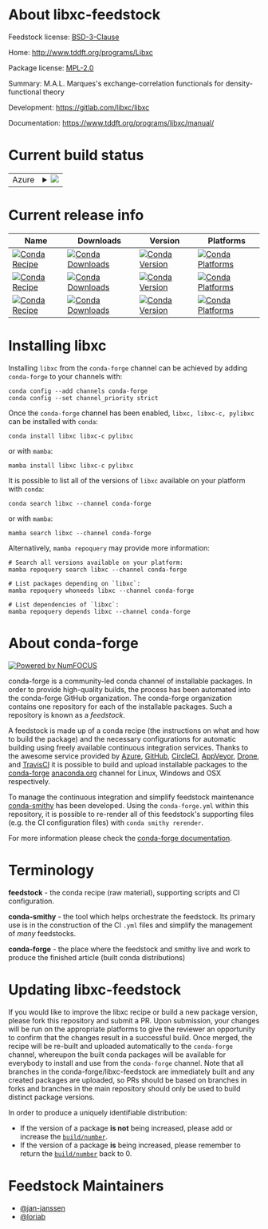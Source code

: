 About libxc-feedstock
=====================

Feedstock license: [BSD-3-Clause](https://github.com/conda-forge/libxc-feedstock/blob/main/LICENSE.txt)

Home: http://www.tddft.org/programs/Libxc

Package license: [MPL-2.0](https://opensource.org/licenses/MPL-2.0)

Summary: M.A.L. Marques's exchange-correlation functionals for density-functional theory

Development: https://gitlab.com/libxc/libxc

Documentation: https://www.tddft.org/programs/libxc/manual/

Current build status
====================


<table>
    
  <tr>
    <td>Azure</td>
    <td>
      <details>
        <summary>
          <a href="https://dev.azure.com/conda-forge/feedstock-builds/_build/latest?definitionId=6303&branchName=main">
            <img src="https://dev.azure.com/conda-forge/feedstock-builds/_apis/build/status/libxc-feedstock?branchName=main">
          </a>
        </summary>
        <table>
          <thead><tr><th>Variant</th><th>Status</th></tr></thead>
          <tbody><tr>
              <td>linux_64_c_compiler_version11cuda_compilernvcccuda_compiler_version11.8cxx_compiler_version11fortran_compiler_version11</td>
              <td>
                <a href="https://dev.azure.com/conda-forge/feedstock-builds/_build/latest?definitionId=6303&branchName=main">
                  <img src="https://dev.azure.com/conda-forge/feedstock-builds/_apis/build/status/libxc-feedstock?branchName=main&jobName=linux&configuration=linux%20linux_64_c_compiler_version11cuda_compilernvcccuda_compiler_version11.8cxx_compiler_version11fortran_compiler_version11" alt="variant">
                </a>
              </td>
            </tr><tr>
              <td>linux_64_c_compiler_version12cuda_compilercuda-nvcccuda_compiler_version12.0cxx_compiler_version12fortran_compiler_version12</td>
              <td>
                <a href="https://dev.azure.com/conda-forge/feedstock-builds/_build/latest?definitionId=6303&branchName=main">
                  <img src="https://dev.azure.com/conda-forge/feedstock-builds/_apis/build/status/libxc-feedstock?branchName=main&jobName=linux&configuration=linux%20linux_64_c_compiler_version12cuda_compilercuda-nvcccuda_compiler_version12.0cxx_compiler_version12fortran_compiler_version12" alt="variant">
                </a>
              </td>
            </tr><tr>
              <td>linux_64_c_compiler_version13cuda_compilerNonecuda_compiler_versionNonecxx_compiler_version13fortran_compiler_version13</td>
              <td>
                <a href="https://dev.azure.com/conda-forge/feedstock-builds/_build/latest?definitionId=6303&branchName=main">
                  <img src="https://dev.azure.com/conda-forge/feedstock-builds/_apis/build/status/libxc-feedstock?branchName=main&jobName=linux&configuration=linux%20linux_64_c_compiler_version13cuda_compilerNonecuda_compiler_versionNonecxx_compiler_version13fortran_compiler_version13" alt="variant">
                </a>
              </td>
            </tr><tr>
              <td>linux_aarch64_c_compiler_version11cuda_compilernvcccuda_compiler_version11.8cxx_compiler_version11fortran_compiler_version11</td>
              <td>
                <a href="https://dev.azure.com/conda-forge/feedstock-builds/_build/latest?definitionId=6303&branchName=main">
                  <img src="https://dev.azure.com/conda-forge/feedstock-builds/_apis/build/status/libxc-feedstock?branchName=main&jobName=linux&configuration=linux%20linux_aarch64_c_compiler_version11cuda_compilernvcccuda_compiler_version11.8cxx_compiler_version11fortran_compiler_version11" alt="variant">
                </a>
              </td>
            </tr><tr>
              <td>linux_aarch64_c_compiler_version12cuda_compilercuda-nvcccuda_compiler_version12.0cxx_compiler_version12fortran_compiler_version12</td>
              <td>
                <a href="https://dev.azure.com/conda-forge/feedstock-builds/_build/latest?definitionId=6303&branchName=main">
                  <img src="https://dev.azure.com/conda-forge/feedstock-builds/_apis/build/status/libxc-feedstock?branchName=main&jobName=linux&configuration=linux%20linux_aarch64_c_compiler_version12cuda_compilercuda-nvcccuda_compiler_version12.0cxx_compiler_version12fortran_compiler_version12" alt="variant">
                </a>
              </td>
            </tr><tr>
              <td>linux_aarch64_c_compiler_version13cuda_compilerNonecuda_compiler_versionNonecxx_compiler_version13fortran_compiler_version13</td>
              <td>
                <a href="https://dev.azure.com/conda-forge/feedstock-builds/_build/latest?definitionId=6303&branchName=main">
                  <img src="https://dev.azure.com/conda-forge/feedstock-builds/_apis/build/status/libxc-feedstock?branchName=main&jobName=linux&configuration=linux%20linux_aarch64_c_compiler_version13cuda_compilerNonecuda_compiler_versionNonecxx_compiler_version13fortran_compiler_version13" alt="variant">
                </a>
              </td>
            </tr><tr>
              <td>linux_ppc64le_c_compiler_version11cuda_compilernvcccuda_compiler_version11.8cxx_compiler_version11fortran_compiler_version11</td>
              <td>
                <a href="https://dev.azure.com/conda-forge/feedstock-builds/_build/latest?definitionId=6303&branchName=main">
                  <img src="https://dev.azure.com/conda-forge/feedstock-builds/_apis/build/status/libxc-feedstock?branchName=main&jobName=linux&configuration=linux%20linux_ppc64le_c_compiler_version11cuda_compilernvcccuda_compiler_version11.8cxx_compiler_version11fortran_compiler_version11" alt="variant">
                </a>
              </td>
            </tr><tr>
              <td>linux_ppc64le_c_compiler_version12cuda_compilercuda-nvcccuda_compiler_version12.0cxx_compiler_version12fortran_compiler_version12</td>
              <td>
                <a href="https://dev.azure.com/conda-forge/feedstock-builds/_build/latest?definitionId=6303&branchName=main">
                  <img src="https://dev.azure.com/conda-forge/feedstock-builds/_apis/build/status/libxc-feedstock?branchName=main&jobName=linux&configuration=linux%20linux_ppc64le_c_compiler_version12cuda_compilercuda-nvcccuda_compiler_version12.0cxx_compiler_version12fortran_compiler_version12" alt="variant">
                </a>
              </td>
            </tr><tr>
              <td>linux_ppc64le_c_compiler_version13cuda_compilerNonecuda_compiler_versionNonecxx_compiler_version13fortran_compiler_version13</td>
              <td>
                <a href="https://dev.azure.com/conda-forge/feedstock-builds/_build/latest?definitionId=6303&branchName=main">
                  <img src="https://dev.azure.com/conda-forge/feedstock-builds/_apis/build/status/libxc-feedstock?branchName=main&jobName=linux&configuration=linux%20linux_ppc64le_c_compiler_version13cuda_compilerNonecuda_compiler_versionNonecxx_compiler_version13fortran_compiler_version13" alt="variant">
                </a>
              </td>
            </tr><tr>
              <td>osx_64</td>
              <td>
                <a href="https://dev.azure.com/conda-forge/feedstock-builds/_build/latest?definitionId=6303&branchName=main">
                  <img src="https://dev.azure.com/conda-forge/feedstock-builds/_apis/build/status/libxc-feedstock?branchName=main&jobName=osx&configuration=osx%20osx_64_" alt="variant">
                </a>
              </td>
            </tr><tr>
              <td>osx_arm64</td>
              <td>
                <a href="https://dev.azure.com/conda-forge/feedstock-builds/_build/latest?definitionId=6303&branchName=main">
                  <img src="https://dev.azure.com/conda-forge/feedstock-builds/_apis/build/status/libxc-feedstock?branchName=main&jobName=osx&configuration=osx%20osx_arm64_" alt="variant">
                </a>
              </td>
            </tr><tr>
              <td>win_64_cuda_compiler_versionNone</td>
              <td>
                <a href="https://dev.azure.com/conda-forge/feedstock-builds/_build/latest?definitionId=6303&branchName=main">
                  <img src="https://dev.azure.com/conda-forge/feedstock-builds/_apis/build/status/libxc-feedstock?branchName=main&jobName=win&configuration=win%20win_64_cuda_compiler_versionNone" alt="variant">
                </a>
              </td>
            </tr>
          </tbody>
        </table>
      </details>
    </td>
  </tr>
</table>

Current release info
====================

| Name | Downloads | Version | Platforms |
| --- | --- | --- | --- |
| [![Conda Recipe](https://img.shields.io/badge/recipe-libxc-green.svg)](https://anaconda.org/conda-forge/libxc) | [![Conda Downloads](https://img.shields.io/conda/dn/conda-forge/libxc.svg)](https://anaconda.org/conda-forge/libxc) | [![Conda Version](https://img.shields.io/conda/vn/conda-forge/libxc.svg)](https://anaconda.org/conda-forge/libxc) | [![Conda Platforms](https://img.shields.io/conda/pn/conda-forge/libxc.svg)](https://anaconda.org/conda-forge/libxc) |
| [![Conda Recipe](https://img.shields.io/badge/recipe-libxc--c-green.svg)](https://anaconda.org/conda-forge/libxc-c) | [![Conda Downloads](https://img.shields.io/conda/dn/conda-forge/libxc-c.svg)](https://anaconda.org/conda-forge/libxc-c) | [![Conda Version](https://img.shields.io/conda/vn/conda-forge/libxc-c.svg)](https://anaconda.org/conda-forge/libxc-c) | [![Conda Platforms](https://img.shields.io/conda/pn/conda-forge/libxc-c.svg)](https://anaconda.org/conda-forge/libxc-c) |
| [![Conda Recipe](https://img.shields.io/badge/recipe-pylibxc-green.svg)](https://anaconda.org/conda-forge/pylibxc) | [![Conda Downloads](https://img.shields.io/conda/dn/conda-forge/pylibxc.svg)](https://anaconda.org/conda-forge/pylibxc) | [![Conda Version](https://img.shields.io/conda/vn/conda-forge/pylibxc.svg)](https://anaconda.org/conda-forge/pylibxc) | [![Conda Platforms](https://img.shields.io/conda/pn/conda-forge/pylibxc.svg)](https://anaconda.org/conda-forge/pylibxc) |

Installing libxc
================

Installing `libxc` from the `conda-forge` channel can be achieved by adding `conda-forge` to your channels with:

```
conda config --add channels conda-forge
conda config --set channel_priority strict
```

Once the `conda-forge` channel has been enabled, `libxc, libxc-c, pylibxc` can be installed with `conda`:

```
conda install libxc libxc-c pylibxc
```

or with `mamba`:

```
mamba install libxc libxc-c pylibxc
```

It is possible to list all of the versions of `libxc` available on your platform with `conda`:

```
conda search libxc --channel conda-forge
```

or with `mamba`:

```
mamba search libxc --channel conda-forge
```

Alternatively, `mamba repoquery` may provide more information:

```
# Search all versions available on your platform:
mamba repoquery search libxc --channel conda-forge

# List packages depending on `libxc`:
mamba repoquery whoneeds libxc --channel conda-forge

# List dependencies of `libxc`:
mamba repoquery depends libxc --channel conda-forge
```


About conda-forge
=================

[![Powered by
NumFOCUS](https://img.shields.io/badge/powered%20by-NumFOCUS-orange.svg?style=flat&colorA=E1523D&colorB=007D8A)](https://numfocus.org)

conda-forge is a community-led conda channel of installable packages.
In order to provide high-quality builds, the process has been automated into the
conda-forge GitHub organization. The conda-forge organization contains one repository
for each of the installable packages. Such a repository is known as a *feedstock*.

A feedstock is made up of a conda recipe (the instructions on what and how to build
the package) and the necessary configurations for automatic building using freely
available continuous integration services. Thanks to the awesome service provided by
[Azure](https://azure.microsoft.com/en-us/services/devops/), [GitHub](https://github.com/),
[CircleCI](https://circleci.com/), [AppVeyor](https://www.appveyor.com/),
[Drone](https://cloud.drone.io/welcome), and [TravisCI](https://travis-ci.com/)
it is possible to build and upload installable packages to the
[conda-forge](https://anaconda.org/conda-forge) [anaconda.org](https://anaconda.org/)
channel for Linux, Windows and OSX respectively.

To manage the continuous integration and simplify feedstock maintenance
[conda-smithy](https://github.com/conda-forge/conda-smithy) has been developed.
Using the ``conda-forge.yml`` within this repository, it is possible to re-render all of
this feedstock's supporting files (e.g. the CI configuration files) with ``conda smithy rerender``.

For more information please check the [conda-forge documentation](https://conda-forge.org/docs/).

Terminology
===========

**feedstock** - the conda recipe (raw material), supporting scripts and CI configuration.

**conda-smithy** - the tool which helps orchestrate the feedstock.
                   Its primary use is in the construction of the CI ``.yml`` files
                   and simplify the management of *many* feedstocks.

**conda-forge** - the place where the feedstock and smithy live and work to
                  produce the finished article (built conda distributions)


Updating libxc-feedstock
========================

If you would like to improve the libxc recipe or build a new
package version, please fork this repository and submit a PR. Upon submission,
your changes will be run on the appropriate platforms to give the reviewer an
opportunity to confirm that the changes result in a successful build. Once
merged, the recipe will be re-built and uploaded automatically to the
`conda-forge` channel, whereupon the built conda packages will be available for
everybody to install and use from the `conda-forge` channel.
Note that all branches in the conda-forge/libxc-feedstock are
immediately built and any created packages are uploaded, so PRs should be based
on branches in forks and branches in the main repository should only be used to
build distinct package versions.

In order to produce a uniquely identifiable distribution:
 * If the version of a package **is not** being increased, please add or increase
   the [``build/number``](https://docs.conda.io/projects/conda-build/en/latest/resources/define-metadata.html#build-number-and-string).
 * If the version of a package **is** being increased, please remember to return
   the [``build/number``](https://docs.conda.io/projects/conda-build/en/latest/resources/define-metadata.html#build-number-and-string)
   back to 0.

Feedstock Maintainers
=====================

* [@jan-janssen](https://github.com/jan-janssen/)
* [@loriab](https://github.com/loriab/)

